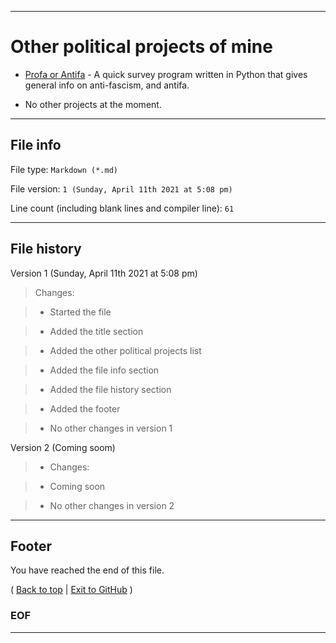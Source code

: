 
***

# Other political projects of mine

* [Profa or Antifa](https://github.com/seanpm2001/Profa_Or_Antifa) - A quick survey program written in Python that gives general info on anti-fascism, and antifa.

* No other projects at the moment.

***

## File info

File type: `Markdown (*.md)`

File version: `1 (Sunday, April 11th 2021 at 5:08 pm)`

Line count (including blank lines and compiler line): `61`

***

## File history

Version 1 (Sunday, April 11th 2021 at 5:08 pm)

> Changes:

> * Started the file

> * Added the title section

> * Added the other political projects list

> * Added the file info section

> * Added the file history section

> * Added the footer

> * No other changes in version 1

Version 2 (Coming soom)

> * Changes:

> * Coming soon

> * No other changes in version 2

***

## Footer

You have reached the end of this file.

( [Back to top](#Other-political-projects-of-mine) | [Exit to GitHub](https://github.com) )

### EOF

***
